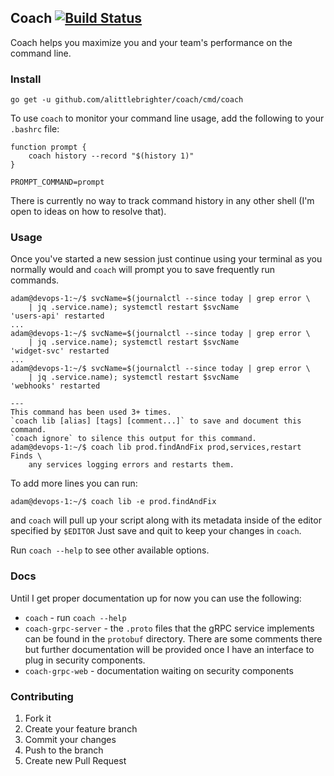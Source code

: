 ## Coach [![Build Status](https://travis-ci.org/alittlebrighter/coach.svg?branch=master)](http://travis-ci.org/alittlebrighter/coach)

Coach helps you maximize you and your team's performance on the command line.  

### Install
`go get -u github.com/alittlebrighter/coach/cmd/coach`

To use `coach` to monitor your command line usage, add the following to your `.bashrc` file: 
```
function prompt {
    coach history --record "$(history 1)"
}

PROMPT_COMMAND=prompt
```

There is currently no way to track command history in any other shell (I'm open to ideas on how to resolve that).

### Usage
Once you've started a new session just continue using your terminal as you normally would and `coach` will prompt you to save frequently run commands.

```
adam@devops-1:~/$ svcName=$(journalctl --since today | grep error \
    | jq .service.name); systemctl restart $svcName
'users-api' restarted
...
adam@devops-1:~/$ svcName=$(journalctl --since today | grep error \
    | jq .service.name); systemctl restart $svcName
'widget-svc' restarted
...
adam@devops-1:~/$ svcName=$(journalctl --since today | grep error \
    | jq .service.name); systemctl restart $svcName
'webhooks' restarted

---
This command has been used 3+ times.
`coach lib [alias] [tags] [comment...]` to save and document this command.
`coach ignore` to silence this output for this command.
adam@devops-1:~/$ coach lib prod.findAndFix prod,services,restart Finds \
    any services logging errors and restarts them.
```

To add more lines you can run:
```
adam@devops-1:~/$ coach lib -e prod.findAndFix
```
and `coach` will pull up your script along with its metadata inside of the editor specified by `$EDITOR`
Just save and quit to keep your changes in `coach`.

Run `coach --help` to see other available options. 

### Docs

Until I get proper documentation up for now you can use the following:
- `coach` - run `coach --help` 
- `coach-grpc-server` - the `.proto` files that the gRPC service implements can be found in the `protobuf` directory.  There are some comments there but further documentation will be provided once I have an interface to plug in security components.
- `coach-grpc-web` - documentation waiting on security components

### Contributing

1. Fork it
2. Create your feature branch
3. Commit your changes
4. Push to the branch
5. Create new Pull Request